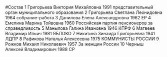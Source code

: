 #Состав
1 Григорьева Виктория Михайловна 1991 представительный орган муниципального образования
2 Григорьева Светлана Леонидовна 1964 собрание-работа
3 Данилова Елена Александровна 1962 ЕР
4 Емелина Марина Тойвовна 1960 Российская партия пенсионеров за справедливость
5 Манылова Галина Ивановна 1946 КПРФ
6 Матвеев Владимир Ильич 1981 ЯБЛОКО
7 Никитина Зинаида Григорьевна 1941 ЛДПР
8 Рафикова Наталья Алексеевна 1975 КОММУНИСТЫ РОССИИ
9 Рожков Михаил Николаевич 1957 За женщин России
10 Черныш Алексей Владимирович 1988 СР
